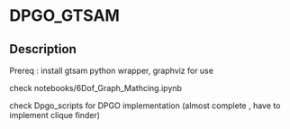 # DPGO_GTSAM

## Description
Prereq : install gtsam python wrapper, graphviz for use

check notebooks/6Dof_Graph_Mathcing.ipynb

check Dpgo_scripts for DPGO implementation (almost complete , have to implement clique finder)
